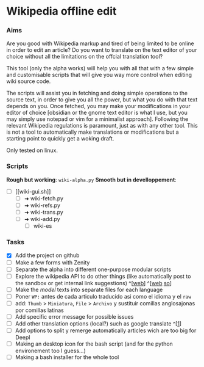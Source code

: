 # Wikipedia offline edit

### Aims

Are you good with  Wikipedia markup and tired of being limited to be online in order to edit an article? Do you want to translate on the text editor of your choice without all the limitations on the offcial translation tool?

This tool (only the alpha works) will help you with all that with a few simple and customisable scripts that will give you way more control when editing wiki source code.

The scripts will assist you in fetching and doing simple operations to the source text, in order to give you all the power, but what you do with that text depends on you. Once fetched, you may make your modifications in your editor of choice [obsidian or the gnome text editor is what I use, but you may simply use notepad or vim for a minimalist approach]. Following the relevant Wikipedia regulations is paramount, just as with any other tool. This is not a tool to automatically make translations or modifications but a starting point to quickly get a woking draft.

Only tested on linux.

### Scripts

**Rough but working**: `wiki-alpha.py`
**Smooth but in develloppement**: 
- [ ] [[wiki-gui.sh]]
	- [ ] ➜ wiki-fetch.py
	- [ ] ➜ wiki-refs.py
	- [ ] ➜ wiki-trans.py
	- [ ] ➜ wiki-add.py
		- [ ] wiki-es

### Tasks

- [X] Add the project on github
- [ ] Make a few forms with Zenity
- [ ] Separate the alpha into different one-purpose modular scripts
- [ ] Explore the wikipedia API to do other things (like automatically post to the sandbox or get internal link suggestions) ^[[web](https://api.wikimedia.org/wiki/Searching_for_Wikipedia_articles_using_Python)] ^[[web](https://www.mediawiki.org/wiki/API:Main_page) [so](https://stackoverflow.com/questions/627594/is-there-a-wikipedia-api/627606#627606)]
- [ ] Make the _model_ texts into separate files for each language
- [ ] Poner `WP:` antes de cada articulo traducido asi como el idioma y el `raw`
- [ ] add: `Thumb` > `Miniatura`, `File` > `Archivo` y sustituir comillas anglosajonas por comillas latinas
- [ ] Add specific error message for possible issues
- [ ] Add other translation options (local?) such as google translate ^[[1](https://ostechnix.com/use-google-translate-commandline-linux/)]
- [ ] Add options to split y remerge automatically articles wich are too big for Deepl
- [ ] Making an desktop icon for the bash script (and for the python environement too I guess...)
- [ ] Making a bash installer for the whole tool

